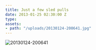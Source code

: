 ```yaml
---
title: Just a few sled pulls
date: 2013-01-25 02:30:00 Z
type: 
assets:
- path: "/uploads/20130124-200641.jpg"
---
```


![20130124-200641](/uploads/20130124-200641.jpg) 

